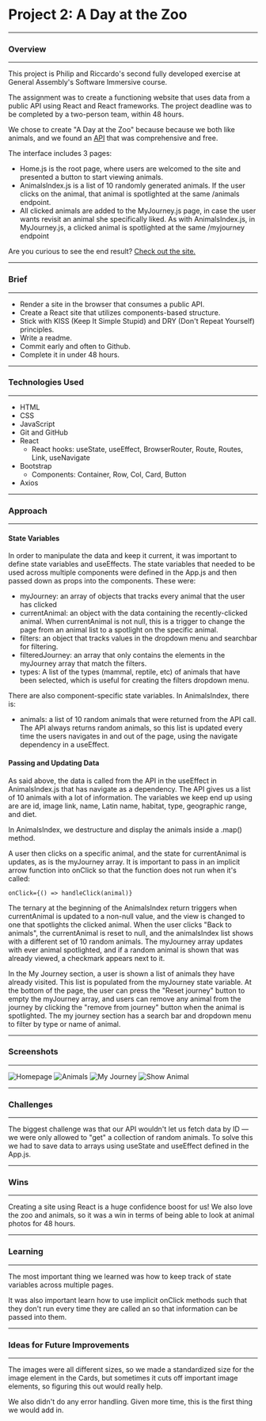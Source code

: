 # Project 2: A Day at the Zoo

---
### Overview
---
This project is Philip and Riccardo's second fully developed exercise at General Assembly's Software Immersive course.

The assignment was to create a functioning website that uses data from a public API using React and React frameworks. The project deadline was to be completed by a two-person team, within 48 hours.

We chose to create "A Day at the Zoo" because because we both like animals, and we found an [API](https://zoo-animal-api.herokuapp.com) that was comprehensive and free. 

The interface includes 3 pages:
* Home.js is the root page, where users are welcomed to the site and presented a button to start viewing animals.
* AnimalsIndex.js is a list of 10 randomly generated animals. If the user clicks on the animal, that animal is spotlighted at the same /animals endpoint. 
* All clicked animals are added to the MyJourney.js page, in case the user wants revisit an animal she specifically liked. As with AnimalsIndex.js, in MyJourney.js, a clicked animal is spotlighted at the same /myjourney endpoint 

Are you curious to see the end result? [Check out the site.](https://psopher.github.io/Minesweeper/) 

---
### Brief
---
* Render a site in the browser that consumes a public API.
* Create a React site that utilizes components-based structure.
* Stick with KISS (Keep It Simple Stupid) and DRY (Don't Repeat Yourself) principles.
* Write a readme.
* Commit early and often to Github.
* Complete it in under 48 hours.

---
### Technologies Used
---
* HTML
* CSS
* JavaScript
* Git and GitHub
* React
  - React hooks: useState, useEffect, BrowserRouter, Route, Routes, Link, useNavigate
* Bootstrap
  - Components: Container, Row, Col, Card, Button
* Axios

---
### Approach
---


#### State Variables
In order to manipulate the data and keep it current, it was important to define state variables and useEffects. The state variables that needed to be used across multiple components were defined in the App.js and then passed down as props into the components. These were: 
* myJourney: an array of objects that tracks every animal that the user has clicked
* currentAnimal: an object with the data containing the recently-clicked animal. When currentAnimal is not null, this is a trigger to change the page from an animal list to a spotlight on the specific animal.
* filters: an object that tracks values in the dropdown menu and searchbar for filtering.
* filteredJourney: an array that only contains the elements in the myJourney array that match the filters. 
* types: A list of the types (mammal, reptile, etc) of animals that have been selected, which is useful for creating the filters dropdown menu.

There are also component-specific state variables. In AnimalsIndex, there is:
* animals: a list of 10 random animals that were returned from the API call. The API always returns random animals, so this list is updated every time the users navigates in and out of the page, using the navigate dependency in a useEffect.


#### Passing and Updating Data
As said above, the data is called from the API in the useEffect in AnimalsIndex.js that has navigate as a dependency. The API gives us a list of 10 animals with a lot of information. The variables we keep end up using are are id, image link, name, Latin name, habitat, type, geographic range, and diet.

In AnimalsIndex, we destructure and display the animals inside a .map() method. 

A user then clicks on a specific animal, and the state for currentAnimal is updates, as is the myJourney array. It is important to pass in an implicit arrow function into onClick so that the function does not run when it's called:

```onClick={() => handleClick(animal)}```

The ternary at the beginning of the AnimalsIndex return triggers when currentAnimal is updated to a non-null value, and the view is changed to one that spotlights the clicked animal. When the user clicks "Back to animals", the currentAnimal is reset to null, and the animalsIndex list shows with a different set of 10 random animals. The myJourney array updates with ever animal spotlighted, and if a random animal is shown that was already viewed, a checkmark appears next to it.

In the My Journey section, a user is shown a list of animals they have already visited. This list is populated from the myJourney state variable. At the bottom of the page, the user can press the "Reset journey" button to empty the myJourney array, and users can remove any animal from the journey by clicking the "remove from journey" button when the animal is spotlighted. The my journey section has a search bar and dropdown menu to filter by type or name of animal.

---
### Screenshots
---
![Homepage](/home-screen.png)
![Animals](/animals-index.png)
![My Journey](/my-journey.png)
![Show Animal](/animal-show.png)

---
### Challenges
---
The biggest challenge was that our API wouldn't let us fetch data by ID — we were only allowed to "get" a collection of random animals. To solve this we had to save data to arrays using useState and useEffect defined in the App.js.

---
### Wins
---
Creating a site using React is a huge confidence boost for us! We also love the zoo and animals, so it was a win in terms of being able to look at animal photos for 48 hours.

---
### Learning
---
The most important thing we learned was how to keep track of state variables across multiple pages.

It was also important learn how to use implicit onClick methods such that they don't run every time they are called an so that information can be passed into them.

---
### Ideas for Future Improvements
---
The images were all different sizes, so we made a standardized size for the image element in the Cards, but sometimes it cuts off important image elements, so figuring this out would really help.

We also didn't do any error handling. Given more time, this is the first thing we would add in.